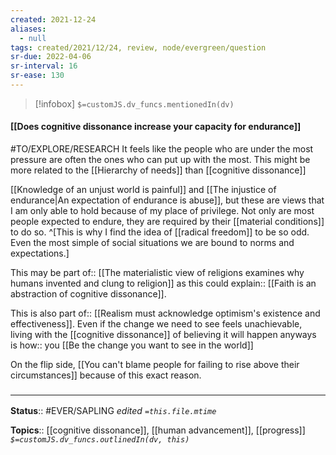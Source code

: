 ```yaml
---
created: 2021-12-24 
aliases:
  - null
tags: created/2021/12/24, review, node/evergreen/question 
sr-due: 2022-04-06
sr-interval: 16
sr-ease: 130
---
```

> [!infobox]
`$=customJS.dv_funcs.mentionedIn(dv)`

#### [[Does cognitive dissonance increase your capacity for endurance]] 

#TO/EXPLORE/RESEARCH 
It feels like the people who are under the most pressure are often the ones who can put up with the most. This might be more related to the [[Hierarchy of needs]] than [[cognitive dissonance]]

[[Knowledge of an unjust world is painful]] and
[[The injustice of endurance|An expectation of endurance is abuse]], but these are views that I am only able to hold because of my place of privilege. 
Not only are most people expected to endure, they are required by their [[material conditions]] to do so.
^[This is why I find the idea of [[radical freedom]] to be so odd. Even the most simple of social situations we are bound to norms and expectations.]

This may be 
part of:: [[The materialistic view of religions examines why humans invented and clung to religion]]
as this could 
explain:: [[Faith is an abstraction of cognitive dissonance]].

This is also
part of:: [[Realism must acknowledge optimism's existence and effectiveness]].
Even if the change we need to see feels unachievable, living with the [[cognitive dissonance]] of believing it will happen anyways is 
how:: you [[Be the change you want to see in the world]]

On the flip side,
[[You can't blame people for failing to rise above their circumstances]] because of this exact reason.

### <hr class="footnote"/>

**Status**:: #EVER/SAPLING
*edited `=this.file.mtime`*

**Topics**:: [[cognitive dissonance]], [[human advancement]], [[progress]]
*`$=customJS.dv_funcs.outlinedIn(dv, this)`*
